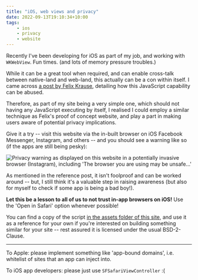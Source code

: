 ```yaml
---
title: "iOS, web views and privacy"
date: 2022-09-13T19:10:34+10:00
tags:
    - ios
    - privacy
    - website
---
```


Recently I've been developing for iOS as part of my job, and working with `WKWebView`. Fun times. (and lots of memory pressure troubles.)

While it can be a great tool when required, and can enable cross-talk between native-land and web-land, this actually can be a con within itself. I came across [a post by Felix Krause](https://krausefx.com/blog/announcing-inappbrowsercom-see-what-javascript-commands-get-executed-in-an-in-app-browser), detailing how this JavaScript capability can be abused.

Therefore, as part of my site being a very simple one, which should not having any JavaScript executing by itself, I realised I could employ a similar technique as Felix's proof of concept website, and play a part in making users aware of potential privacy implications.

Give it a try -- visit this website via the in-built browser on iOS Facebook Messenger, Instagram, and others -- and you should see a warning like so (if the apps are still being pesky):

![Privacy warning as displayed on this website in a potentially invasive browser (Instagram), including 'The browser you are using may be unsafe...'](/static/post-img/202209-privacy-warning.jpg "Privacy warning on this site when opening in Instagram in-app browser")

As mentioned in the reference post, it isn't foolproof and can be worked around -- but, I still think it's a valuable step in raising awareness (but also for myself to check if some app is being a bad boy!).

**Let this be a lesson to all of us to not trust in-app browsers on iOS!** Use the 'Open in Safari' option whenever possible!

You can find a copy of the script [in the assets folder of this site](/assets/privacy-protect.js), and use it as a reference for your own if you're interested on building something similar for your site -- rest assured it is licensed under the usual BSD-2-Clause.

---

To Apple: please implement something like 'app-bound domains', i.e. whitelist of sites that an app can inject into.

To iOS app developers: please just use `SFSafariViewController` :(